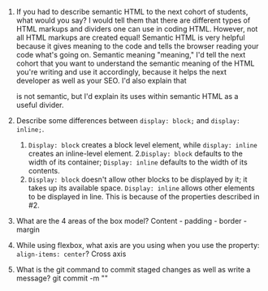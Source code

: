 1. If you had to describe semantic HTML to the next cohort of students, what would you say?
    I would tell them that there are different types of HTML markups and dividers one can use in coding HTML. However, not all HTML markups are created equal! Semantic HTML is very helpful because it gives meaning to the code and tells the browser reading your code what's going on. Semantic meaning "meaning," I'd tell the next cohort that you want to understand the semantic meaning of the HTML you're writing and use it accordingly, because it helps the next developer as well as your SEO. I'd also explain that <div> is not semantic, but I'd explain its uses within semantic HTML as a useful divider. 

2. Describe some differences between ```display: block;``` and ```display: inline;```.
    1. ```Display: block``` creates a block level element, while ```display: inline``` creates an inline-level element.
    2.```Display: block``` defaults to the width of its container; ```Display: inline``` defaults to the width of its contents. 
    3. ```Display: block``` doesn't allow other blocks to be displayed by it; it takes up its available space. ```Display: inline``` allows other elements to be displayed in line. This is because of the properties described in #2. 

3. What are the 4 areas of the box model?
Content - padding - border - margin 


4. While using flexbox, what axis are you using when you use the property: ```align-items: center```?
    Cross axis 

5. What is the git command to commit staged changes as well as write a message? 
    git commit -m ""